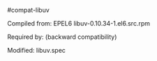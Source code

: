 #compat-libuv

Compiled from: EPEL6 libuv-0.10.34-1.el6.src.rpm

Required by: (backward compatibility)

Modified: libuv.spec
